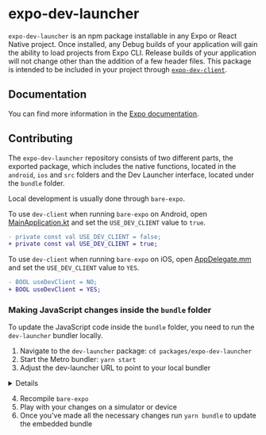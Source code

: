 # expo-dev-launcher

`expo-dev-launcher` is an npm package installable in any Expo or React Native project. Once installed, any Debug builds of your application will gain the ability to load projects from Expo CLI. Release builds of your application will not change other than the addition of a few header files. This package is intended to be included in your project through [`expo-dev-client`](https://docs.expo.dev/clients/introduction/).

## Documentation

You can find more information in the [Expo documentation](https://docs.expo.dev/develop/development-builds/introduction).

## Contributing

The `expo-dev-launcher` repository consists of two different parts, the exported package, which includes the native functions, located in the `android`, `ios` and `src` folders and the Dev Launcher interface, located under the `bundle` folder.

Local development is usually done through `bare-expo`.

To use `dev-client` when running `bare-expo` on Android, open [MainApplication.kt](/apps/bare-expo/android/app/src/main/java/dev/expo/payments/MainApplication.kt) and set the `USE_DEV_CLIENT` value to `true`.

```diff
- private const val USE_DEV_CLIENT = false;
+ private const val USE_DEV_CLIENT = true;
```

To use `dev-client` when running `bare-expo` on iOS, open [AppDelegate.mm](/apps/bare-expo/ios/BareExpo/AppDelegate.mm) and set the `USE_DEV_CLIENT` value to `YES`.

```diff
- BOOL useDevClient = NO;
+ BOOL useDevClient = YES;
```

### Making JavaScript changes inside the `bundle` folder

To update the JavaScript code inside the `bundle` folder, you need to run the `dev-launcher` bundler locally.

1. Navigate to the `dev-launcher` package: `cd packages/expo-dev-launcher`
2. Start the Metro bundler: `yarn start`
3. Adjust the dev-launcher URL to point to your local bundler

<details>

#### On Android

Open [DevLauncherController.kt](/packages/expo-dev-launcher/android/src/debug/java/expo/modules/devlauncher/DevLauncherController.kt) and update the `DEV_LAUNCHER_HOST` value to your bundler URL.

E.g.

```diff
- private val DEV_LAUNCHER_HOST: String? = null
+ private val DEV_LAUNCHER_HOST: String? = "10.0.2.2:8090";
```

#### On iOS

3.1. Open another terminal window and navigate to the `ios` folder inside `bare-expo`

3.2. Export the `EX_DEV_LAUNCHER_URL` variable in your shell before running `pod install`.

E.g.

```
export EX_DEV_LAUNCHER_URL=http://localhost:8090
```

This will cause the controller to see if the `expo-launcher` packager is running, and if so, use that instead of the prebuilt bundle.

3.3. Run `pod install`

</details>

4. Recompile `bare-expo`
5. Play with your changes on a simulator or device
6. Once you've made all the necessary changes run `yarn bundle` to update the embedded bundle
